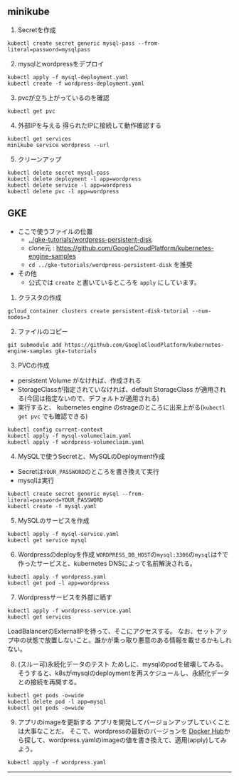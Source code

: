 ## minikube

1. Secretを作成
```
kubectl create secret generic mysql-pass --from-literal=password=mysqlpass
```

2. mysqlとwordpressをデプロイ
```
kubectl apply -f mysql-deployment.yaml
kubectl create -f wordpress-deployment.yaml
```

3. pvcが立ち上がっているのを確認
```
kubectl get pvc
```

4. 外部IPを与える
得られたIPに接続して動作確認する
```
kubectl get services
minikube service wordpress --url
```

5. クリーンアップ
```
kubectl delete secret mysql-pass
kubectl delete deployment -l app=wordpress
kubectl delete service -l app=wordpress
kubectl delete pvc -l app=wordpress
```

## GKE

- ここで使うファイルの位置
  - [../gke-tutorials/wordpress-persistent-disk](../gke-tutorials/wordpress-persistent-disk)
  - clone元 : https://github.com/GoogleCloudPlatform/kubernetes-engine-samples
  - `cd ../gke-tutorials/wordpress-persistent-disk` を推奨
- その他
  - 公式では `create` と書いているところを `apply` にしています。


1. クラスタの作成
```
gcloud container clusters create persistent-disk-tutorial --num-nodes=3
```

2. ファイルのコピー
```
git submodule add https://github.com/GoogleCloudPlatform/kubernetes-engine-samples gke-tutorials
```

3. PVCの作成
- persistent Volume がなければ、作成される
- StorageClassが指定されていなければ、default StorageClass が適用される(今回は指定ないので、デフォルトが適用される)
- 実行すると、 kubernetes engine のstrageのところに出来上がる(`kubectl get pvc` でも確認できる)
```
kubectl config current-context
kubectl apply -f mysql-volumeclaim.yaml
kubectl apply -f wordpress-volumeclaim.yaml
```

4. MySQLで使うSecretと、MySQLのDeployment作成
- Secretは`YOUR_PASSWORD`のところを書き換えて実行
- mysqlは実行
```
kubectl create secret generic mysql --from-literal=password=YOUR_PASSWORD
kubectl create -f mysql.yaml
```

5. MySQLのサービスを作成
```
kubectl apply -f mysql-service.yaml
kubectl get service mysql
```

6. Wordpressのdeployを作成
`WORDPRESS_DB_HOST`の`mysql:3306`の`mysql`は↑で作ったサービスと、kubernetes DNSによって名前解決される。
```
kubectl apply -f wordpress.yaml
kubectl get pod -l app=wordpress
```

7. Wordpressサービスを外部に晒す
```
kubectl apply -f wordpress-service.yaml
kubectl get services
```
LoadBalancerのExternalIPを待って、そこにアクセスする。
なお、セットアップ中の状態で放置しないこと。誰かが乗っ取り悪意のある情報を載せるかもしれない。

8. (スルー可)永続化データのテスト
ためしに、mysqlのpodを破壊してみる。そうすると、k8sがmysqlのdeploymentを再スケジュールし、永続化データとの接続を再開する。

```
kubectl get pods -o=wide
kubectl delete pod -l app=mysql
kubectl get pods -o=wide
```

9. アプリのimageを更新する
アプリを開発してバージョンアップしていくことは大事なことだ。
そこで、wordpressの最新のバージョンを [Docker Hub](https://hub.docker.com/_/wordpress)から探して、wordpress.yamlのimageの値を書き換えて、適用(apply)してみよう。
```
kubectl apply -f wordpress.yaml
```













---
